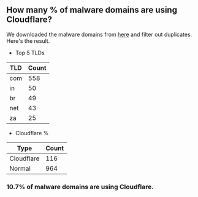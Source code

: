 ## How many % of malware domains are using Cloudflare?


We downloaded the malware domains from [here](https://urlhaus.abuse.ch) and filter out duplicates.
Here's the result.


[//]: # (start replacement)


- Top 5 TLDs

| TLD | Count |
| --- | --- |
| com | 558 |
| in | 50 |
| br | 49 |
| net | 43 |
| za | 25 |


- Cloudflare %

| Type | Count |
| --- | --- |
| Cloudflare | 116 |
| Normal | 964 |


### 10.7% of malware domains are using Cloudflare.